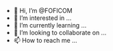- 👋 Hi, I’m @FOFICOM
- 👀 I’m interested in ...
- 🌱 I’m currently learning ...
- 💞️ I’m looking to collaborate on ...
- 📫 How to reach me ...

<!---
FOFICOM/FOFICOM is a ✨ special ✨ repository because its `README.md` (this file) appears on your GitHub profile.
You can click the Preview link to take a look at your changes.
--->
